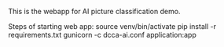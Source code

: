 This is the webapp for AI picture classification demo.

Steps of starting web app:
source venv/bin/activate
pip install -r requirements.txt
gunicorn -c dcca-ai.conf application:app
